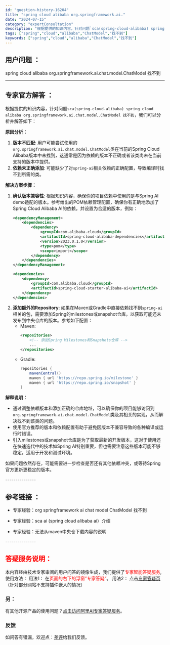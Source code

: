 ```yaml
---
id: "question-history-16204"
title: "spring cloud alibaba org.springframework.ai."
date: "2024-07-15"
category: "expertConsultation"
description: "根据提供的知识内容，针对问题`sca(spring-cloud-alibaba) spring cloud alibaba org.springframework.ai.chat.model.ChatModel 找不到`，我们可以分析并解答如下：**原因分析：**1. **版本不匹配**: 用户可能"
tags: ["spring","cloud","alibaba","ChatModel","找不到"]
keywords: ["spring","cloud","alibaba","ChatModel","找不到"]
---
```


## 用户问题 ： 
 spring cloud alibaba org.springframework.ai.chat.model.ChatModel 找不到  

---------------
## 专家官方解答 ：

根据提供的知识内容，针对问题`sca(spring-cloud-alibaba) spring cloud alibaba org.springframework.ai.chat.model.ChatModel 找不到`，我们可以分析并解答如下：

**原因分析：**
1. **版本不匹配**: 用户可能尝试使用的`org.springframework.ai.chat.model.ChatModel`类在当前的Spring Cloud Alibaba版本中未找到，这通常是因为依赖的版本不正确或者该类尚未在当前支持的版本中提供。
2. **依赖未正确添加**: 可能缺少了对`spring-ai`相关依赖的正确配置，导致编译时找不到所需的类。

**解决方案步骤：**
1. **确认版本兼容性**: 根据知识内容，确保你的项目依赖中使用的是与Spring AI demo适配的版本。参考给出的POM依赖管理配置，确保你有正确地添加了Spring Cloud Alibaba AI的依赖，并设置为合适的版本，例如：
   ```xml
   <dependencyManagement>
       <dependencies>
           <dependency>
               <groupId>com.alibaba.cloud</groupId>
               <artifactId>spring-cloud-alibaba-dependencies</artifactId>
               <version>2023.0.1.0</version>
               <type>pom</type>
               <scope>import</scope>
           </dependency>
       </dependencies>
   </dependencyManagement>

   <dependencies>
       <dependency>
           <groupId>com.alibaba.cloud</groupId>
           <artifactId>spring-cloud-starter-alibaba-ai</artifactId>
       </dependency>
   </dependencies>
   ```
2. **添加额外的Repository**: 如果在Maven或Gradle中直接依赖找不到`spring-ai`相关的包，需要添加Spring的milestones或snapshot仓库，以获取可能还未发布到中央仓库的版本。参考如下配置：
   - Maven:
     ```xml
     <repositories>
         <!-- 添加Spring Milestones和Snapshots仓库 -->
         ...
     </repositories>
     ```
   - Gradle:
     ```groovy
     repositories {
         mavenCentral()
         maven { url 'https://repo.spring.io/milestone' }
         maven { url 'https://repo.spring.io/snapshot' }
     }
     ```

**解释说明：**
- 通过调整依赖版本和添加正确的仓库地址，可以确保你的项目能够访问到`org.springframework.ai.chat.model.ChatModel`类及其相关的实现，从而解决找不到该类的问题。
- 使用官方推荐的版本和依赖配置有助于避免因版本不兼容导致的各种编译或运行时错误。
- 引入milestones或snapshot仓库是为了获取最新的开发版本，这对于使用还在快速迭代中的技术如Spring AI特别重要，但也需要注意这些版本可能不够稳定，适用于开发和测试环境。

如果问题依然存在，可能需要进一步检查是否还有其他依赖冲突，或等待Spring官方更新更稳定的版本。


<font color="#949494">---------------</font> 


## 参考链接 ：

* 专家经验：org springframework ai chat model ChatModel 找不到 
 
 * 专家经验：sca ai (spring cloud alibaba ai）介绍 
 
 * 专家经验：无法从maven中央仓下载内容的说明 


 <font color="#949494">---------------</font> 
 


## <font color="#FF0000">答疑服务说明：</font> 

本内容经由技术专家审阅的用户问答的镜像生成，我们提供了<font color="#FF0000">专家智能答疑服务</font>,使用方法：
用法1： 在<font color="#FF0000">页面的右下的浮窗”专家答疑“</font>。
用法2： 点击[专家答疑页](https://answer.opensource.alibaba.com/docs/intro)（针对部分网站不支持插件嵌入的情况）
### 另：


有其他开源产品的使用问题？[点击访问阿里AI专家答疑服务](https://answer.opensource.alibaba.com/docs/intro)。
### 反馈
如问答有错漏，欢迎点：[差评](https://ai.nacos.io/user/feedbackByEnhancerGradePOJOID?enhancerGradePOJOId=16212)给我们反馈。
